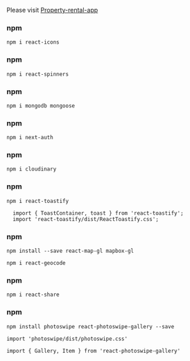 Please visit [Property-rental-app](https://property-rental-app-eta.vercel.app/)

### npm

```
npm i react-icons

```

### npm

```
npm i react-spinners

```

### npm

```
npm i mongodb mongoose

```

### npm

```
npm i next-auth

```

### npm

```
npm i cloudinary

```

### npm

```
npm i react-toastify

  import { ToastContainer, toast } from 'react-toastify';
  import 'react-toastify/dist/ReactToastify.css';

```

### npm

```
npm install --save react-map-gl mapbox-gl

npm i react-geocode

```

### npm

```
npm i react-share

```

### npm

```
npm install photoswipe react-photoswipe-gallery --save

import 'photoswipe/dist/photoswipe.css'

import { Gallery, Item } from 'react-photoswipe-gallery'
```

